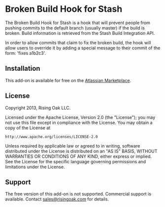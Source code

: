 # Broken Build Hook for Stash

The Broken Build Hook for Stash is a hook that will prevent people
from pushing commits to the default branch (usually master) if the
build is broken. Build information is retrieved from the Stash Build
Integration API.

In order to allow commits that claim to fix the broken build, the hook
will allow users to override it by adding a special message to their
commit of the form: 'fixes a1b2c3'.

## Installation

This add-on is available for free on the [Atlassian Marketplace]("https://marketplace.atlassian.com/plugins/com.risingoak.stash.plugins.stash-broken-build-hook").

## License

Copyright 2013, Rising Oak LLC.

Licensed under the Apache License, Version 2.0 (the "License");
you may not use this file except in compliance with the License.
You may obtain a copy of the License at

    http://www.apache.org/licenses/LICENSE-2.0
    
Unless required by applicable law or agreed to in writing, software
distributed under the License is distributed on an "AS IS" BASIS,
WITHOUT WARRANTIES OR CONDITIONS OF ANY KIND, either express or implied.
See the License for the specific language governing permissions and
limitations under the License.

## Support

The free version of this add-on is not supported. Commercial support
is available. Contact sales@risingoak.com for details.
